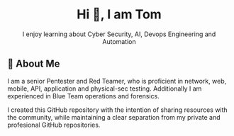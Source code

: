 <div align="center">

  # Hi 👋, I am Tom

I enjoy learning about Cyber Security, AI, Devops Engineering and Automation

</div>

## 🚀 About Me
I am a senior Pentester and Red Teamer, who is proficient in network, web, mobile, API, application and physical-sec testing.  Additionally I am experienced in Blue Team operations and forensics.  


</div>

I created this GitHub repository with the intention of sharing resources with the community, while maintaining a clear separation from my private and profesional GitHub repositories. 

<div>
<!---
  ![Your Repository's Stats](https://github-readme-stats.vercel.app/api?username=mr-tomr&show_icons=true)
 ---> 
<!---

# 🛠 Welcome to my GitHub Repository
--->
<!--
**mr-tomr/mr-tomr** is a ✨ _special_ ✨ repository because its `README.md` (this file) appears on your GitHub profile.

Here are some ideas to get you started:

- 🔭 I’m currently working on ...
- 🌱 I’m currently learning ...
- 👯 I’m looking to collaborate on ...
- 🤔 I’m looking for help with ...
- 💬 Ask me about ...
- 📫 How to reach me: ...
- 😄 Pronouns: ...
- ⚡ Fun fact: ...
-->
